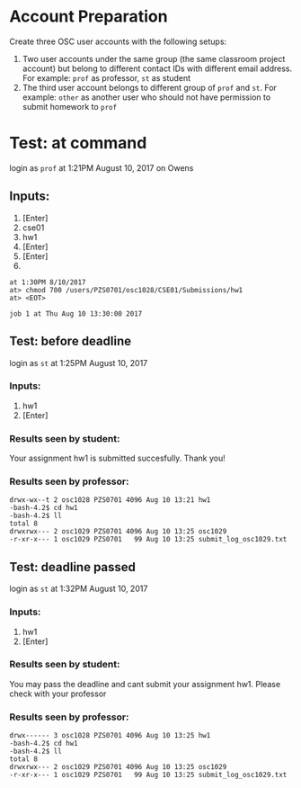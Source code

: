 # Account Preparation

Create three OSC user accounts with the following setups:
1. Two user accounts under the same group (the same classroom project account) but belong to different contact IDs with different email address. For example: `prof` as professor, `st` as student
2. The third user account belongs to different group of `prof` and `st`. For example: `other` as another user who should not have permission to submit homework to `prof`

# Test: at command

login as `prof` at 1:21PM August 10, 2017 on Owens
## Inputs:
1. [Enter]
2. cse01
3. hw1
4. [Enter]
5. [Enter]
6. 

```
at 1:30PM 8/10/2017
at> chmod 700 /users/PZS0701/osc1028/CSE01/Submissions/hw1
at> <EOT>

job 1 at Thu Aug 10 13:30:00 2017
```
## Test: before deadline 
login as `st` at 1:25PM August 10, 2017
### Inputs:
1. hw1
2. [Enter]

### Results seen by student:
Your assignment hw1 is submitted succesfully. Thank you!

### Results seen by professor:

```
drwx-wx--t 2 osc1028 PZS0701 4096 Aug 10 13:21 hw1
-bash-4.2$ cd hw1
-bash-4.2$ ll
total 8
drwxrwx--- 2 osc1029 PZS0701 4096 Aug 10 13:25 osc1029
-r-xr-x--- 1 osc1029 PZS0701   99 Aug 10 13:25 submit_log_osc1029.txt
```

## Test: deadline passed

login as `st` at 1:32PM August 10, 2017
### Inputs:
1. hw1
2. [Enter]

### Results seen by student:
You may pass the deadline and cant submit your assignment hw1. Please check with your professor

### Results seen by professor:

```
drwx------ 3 osc1028 PZS0701 4096 Aug 10 13:25 hw1
-bash-4.2$ cd hw1
-bash-4.2$ ll
total 8
drwxrwx--- 2 osc1029 PZS0701 4096 Aug 10 13:25 osc1029
-r-xr-x--- 1 osc1029 PZS0701   99 Aug 10 13:25 submit_log_osc1029.txt
```



